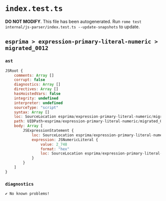# `index.test.ts`

**DO NOT MODIFY**. This file has been autogenerated. Run `rome test internal/js-parser/index.test.ts --update-snapshots` to update.

## `esprima > expression-primary-literal-numeric > migrated_0012`

### `ast`

```javascript
JSRoot {
	comments: Array []
	corrupt: false
	diagnostics: Array []
	directives: Array []
	hasHoistedVars: false
	integrity: undefined
	interpreter: undefined
	sourceType: "script"
	syntax: Array []
	loc: SourceLocation esprima/expression-primary-literal-numeric/migrated_0012/input.js 1:0-1:5
	path: UIDPath<esprima/expression-primary-literal-numeric/migrated_0012/input.js>
	body: Array [
		JSExpressionStatement {
			loc: SourceLocation esprima/expression-primary-literal-numeric/migrated_0012/input.js 1:0-1:5
			expression: JSNumericLiteral {
				value: 2_748
				format: "hex"
				loc: SourceLocation esprima/expression-primary-literal-numeric/migrated_0012/input.js 1:0-1:5
			}
		}
	]
}
```

### `diagnostics`

```
✔ No known problems!

```
